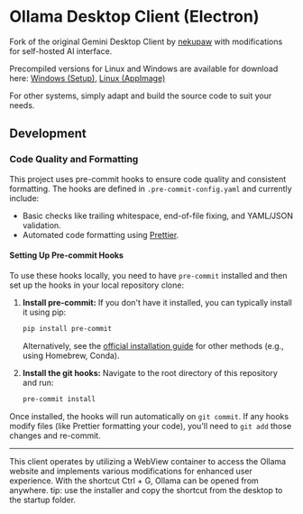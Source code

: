 # Ollama Desktop Client (Electron)

Fork of the original Gemini Desktop Client by [nekupaw](https://github.com/nekupaw/gemini-desktop) with modifications for self-hosted AI interface.

Precompiled versions for Linux and Windows are available for download here:
[Windows (Setup)](https://github.com/danchev/ollama-desktop/releases/latest/download/Ollama-Desktop.exe),
[Linux (AppImage)](https://github.com/danchev/ollama-desktop/releases/latest/download/Ollama-Desktop.AppImage)

For other systems, simply adapt and build the source code to suit your
needs.

## Development

### Code Quality and Formatting

This project uses pre-commit hooks to ensure code quality and consistent
formatting. The hooks are defined in `.pre-commit-config.yaml` and currently
include:

- Basic checks like trailing whitespace, end-of-file fixing, and YAML/JSON
  validation.
- Automated code formatting using [Prettier](https://prettier.io/).

#### Setting Up Pre-commit Hooks

To use these hooks locally, you need to have `pre-commit` installed and then
set up the hooks in your local repository clone:

1.  **Install pre-commit:**
    If you don't have it installed, you can typically install it using pip:

    ```bash
    pip install pre-commit
    ```

    Alternatively, see the
    [official installation guide](https://pre-commit.com/#installation) for
    other methods (e.g., using Homebrew, Conda).

2.  **Install the git hooks:**
    Navigate to the root directory of this repository and run:
    ```bash
    pre-commit install
    ```

Once installed, the hooks will run automatically on `git commit`. If any hooks
modify files (like Prettier formatting your code), you'll need to `git add`
those changes and re-commit.

---

This client operates by utilizing a WebView container to access the Ollama
website and implements various modifications for enhanced user experience. With
the shortcut Ctrl + G, Ollama can be opened from anywhere. tip: use the
installer and copy the shortcut from the desktop to the startup folder.
